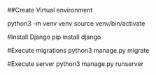 
##Create Virtual environment

python3 -m venv venv
source venv/bin/activate

#Install Django
pip install django

#Execute migrations
python3 manage.py migrate

#Execute server
python3 manage.py runserver
